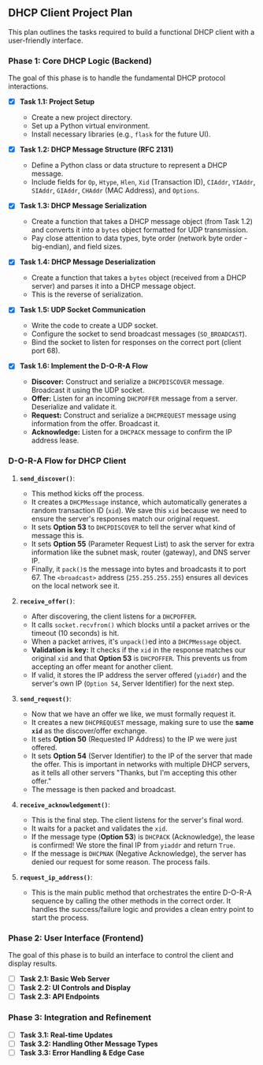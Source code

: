 ## DHCP Client Project Plan

This plan outlines the tasks required to build a functional DHCP client with a user-friendly interface.

### Phase 1: Core DHCP Logic (Backend)

The goal of this phase is to handle the fundamental DHCP protocol interactions.

- [x] **Task 1.1: Project Setup**
  - Create a new project directory.
  - Set up a Python virtual environment.
  - Install necessary libraries (e.g., `flask` for the future UI).
- [x] **Task 1.2: DHCP Message Structure (RFC 2131)**
  - Define a Python class or data structure to represent a DHCP message.
  - Include fields for `Op`, `Htype`, `Hlen`, `Xid` (Transaction ID), `CIAddr`, `YIAddr`, `SIAddr`, `GIAddr`, `CHAddr` (MAC Address), and `Options`.
- [x] **Task 1.3: DHCP Message Serialization**
  - Create a function that takes a DHCP message object (from Task 1.2) and converts it into a `bytes` object formatted for UDP transmission.
  - Pay close attention to data types, byte order (network byte order - big-endian), and field sizes.
- [x] **Task 1.4: DHCP Message Deserialization**
  - Create a function that takes a `bytes` object (received from a DHCP server) and parses it into a DHCP message object.
  - This is the reverse of serialization.
- [x] **Task 1.5: UDP Socket Communication**
  - Write the code to create a UDP socket.
  - Configure the socket to send broadcast messages (`SO_BROADCAST`).
  - Bind the socket to listen for responses on the correct port (client port 68).

- [x] **Task 1.6: Implement the D-O-R-A Flow**
  - **Discover:** Construct and serialize a `DHCPDISCOVER` message. Broadcast it using the UDP socket.
  - **Offer:** Listen for an incoming `DHCPOFFER` message from a server. Deserialize and validate it.
  - **Request:** Construct and serialize a `DHCPREQUEST` message using information from the offer. Broadcast it.
  - **Acknowledge:** Listen for a `DHCPACK` message to confirm the IP address lease.

### D-O-R-A Flow for DHCP Client

1.  **`send_discover()`**:
    * This method kicks off the process.
    * It creates a `DHCPMessage` instance, which automatically generates a random transaction ID (`xid`). We save this `xid` because we need to ensure the server's responses match our original request.
    * It sets **Option 53** to `DHCPDISCOVER` to tell the server what kind of message this is.
    * It sets **Option 55** (Parameter Request List) to ask the server for extra information like the subnet mask, router (gateway), and DNS server IP.
    * Finally, it `pack()`s the message into bytes and broadcasts it to port 67. The `<broadcast>` address (`255.255.255.255`) ensures all devices on the local network see it.

2.  **`receive_offer()`**:
    * After discovering, the client listens for a `DHCPOFFER`.
    * It calls `socket.recvfrom()` which blocks until a packet arrives or the timeout (10 seconds) is hit.
    * When a packet arrives, it's `unpack()`ed into a `DHCPMessage` object.
    * **Validation is key:** It checks if the `xid` in the response matches our original `xid` and that **Option 53** is `DHCPOFFER`. This prevents us from accepting an offer meant for another client.
    * If valid, it stores the IP address the server offered (`yiaddr`) and the server's own IP (`Option 54`, Server Identifier) for the next step.

3.  **`send_request()`**:
    * Now that we have an offer we like, we must formally request it.
    * It creates a new `DHCPREQUEST` message, making sure to use the **same `xid`** as the discover/offer exchange.
    * It sets **Option 50** (Requested IP Address) to the IP we were just offered.
    * It sets **Option 54** (Server Identifier) to the IP of the server that made the offer. This is important in networks with multiple DHCP servers, as it tells all other servers "Thanks, but I'm accepting this other offer."
    * The message is then packed and broadcast.

4.  **`receive_acknowledgement()`**:
    * This is the final step. The client listens for the server's final word.
    * It waits for a packet and validates the `xid`.
    * If the message type (**Option 53**) is `DHCPACK` (Acknowledge), the lease is confirmed! We store the final IP from `yiaddr` and return `True`.
    * If the message is `DHCPNAK` (Negative Acknowledge), the server has denied our request for some reason. The process fails.

5.  **`request_ip_address()`**:
    * This is the main public method that orchestrates the entire D-O-R-A sequence by calling the other methods in the correct order. It handles the success/failure logic and provides a clean entry point to start the process.

### Phase 2: User Interface (Frontend)

The goal of this phase is to build an interface to control the client and display results.

- [ ] **Task 2.1: Basic Web Server**
- [ ] **Task 2.2: UI Controls and Display**
- [ ] **Task 2.3: API Endpoints**

### Phase 3: Integration and Refinement

- [ ] **Task 3.1: Real-time Updates**
- [ ] **Task 3.2: Handling Other Message Types**
- [ ] **Task 3.3: Error Handling & Edge Case**
